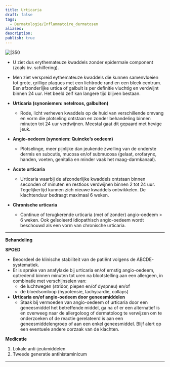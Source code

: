 ```yaml
---
title: Urticaria
draft: false
tags:
  - Dermatologie/Inflammatoire_dermatosen
aliases: 
description: 
publish: true
---
```


![|350](https://i.imgur.com/rRDn9Mb.png)

- U ziet dus erythemateuze kwaddels zonder epidermale component (zoals bv. schilfering).
- Men ziet verspreid eythemateuze kwaddels die kunnen samenvloeien tot grote, grillige plaques met een lichtrode rand en een bleek centrum. Een afzonderlijke urtica of galbult is per definitie vluchtig en verdwijnt binnen 24 uur. Het beeld zelf kan langere tijd blijven bestaan.    

- **Urticaria (synoniemen: netelroos, galbulten)**
	- Rode, licht verheven kwaddels op de huid van verschillende omvang en vorm die plotseling ontstaan en zonder behandeling binnen minuten tot 24 uur verdwijnen. Meestal gaat dit gepaard met hevige jeuk.

- **Angio-oedeem (synoniem: Quincke’s oedeem)**
	- Plotselinge, meer pijnlijke dan jeukende zwelling van de onderste dermis en subcutis, mucosa en/of submucosa (gelaat, orofarynx, handen, voeten, genitalia en minder vaak het maag-darmkanaal).
- **Acute urticaria**
	- Urticaria waarbij de afzonderlijke kwaddels ontstaan binnen seconden of minuten en restloos verdwijnen binnen 2 tot 24 uur. Tegelijkertijd kunnen zich nieuwe kwaddels ontwikkelen. De klachtenduur bedraagt maximaal 6 weken.
- **Chronische urticaria**
	- Continue of terugkerende urticaria (met of zonder) angio-oedeem > 6 weken. Ook geïsoleerd idiopathisch angio-oedeem wordt beschouwd als een vorm van chronische urticaria.

---

**Behandeling**

**SPOED**

- Beoordeel de klinische stabiliteit van de patiënt volgens de ABCDE-systematiek.
- Er is sprake van anafylaxie bij urticaria en/of ernstig angio-oedeem, optredend binnen minuten tot uren na blootstelling aan een allergeen, in combinatie met verschijnselen van:
    - de luchtwegen (stridor, piepen en/of dyspneu) en/of
    - de bloedsomloop (hypotensie, tachycardie, collaps)
- **Urticaria en/of angio-oedeem door geneesmiddelen**
    - Staak bij vermoeden van angio-oedeem of urticaria door een geneesmiddel het betreffende middel, ga na of er een alternatief is en overweeg naar de allergoloog of dermatoloog te verwijzen om te onderzoeken of de reactie gerelateerd is aan een geneesmiddelengroep of aan een enkel geneesmiddel. Blijf alert op een eventuele andere oorzaak van de klachten.
    

**Medicatie**

1. Lokale anti-jeukmiddelen
2. Tweede generatie antihistaminicum

---
